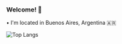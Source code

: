 ### Welcome! 👋

• I'm located in Buenos Aires, Argentina 🇦🇷

![Top Langs](https://github-readme-stats.vercel.app/api/top-langs/?username=vicchirino&count_private=true&layout=compact&hide=objective-c&langs_count=6)
